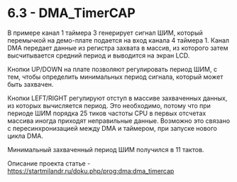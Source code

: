 ﻿# 6.3 - DMA_TimerCAP
В примере канал 1 таймера 3 генерирует сигнал ШИМ, который перемычкой на демо-плате подается на вход канала 4 таймера 1. Канал DMA передает данные из регистра захвата в массив, из которого затем высчитывается средний период и выводится на экран LCD.

Кнопки UP/DOWN на плате позволяют регулировать период ШИМ, с тем, чтобы определить минимальных период сигнала, который может быть захвачен.

Кнопки LEFT/RIGHT регулируют отступ в массиве захваченных данных, из которых вычисляется период. Это необходимо, потому что при периоде ШИМ порядка 25 тиков частоты CPU в первых отсчетах массива иногда приходят неправильные данные. Возможно это связано с пересинхронизацией между DMA и таймером, при запуске нового цикла DMA.

Минимальный захваченный период ШИМ получился в 11 тактов.

Описание проекта статье - https://startmilandr.ru/doku.php/prog:dma:dma_timercap